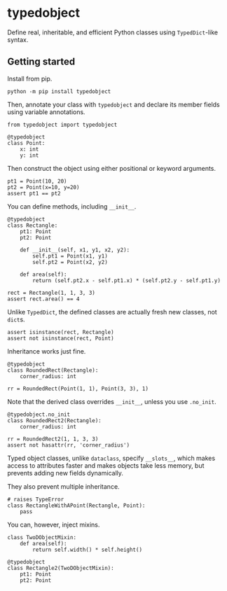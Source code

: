 # typedobject

Define real, inheritable, and efficient Python classes using `TypedDict`-like
syntax.

## Getting started

Install from pip.

    python -m pip install typedobject

Then, annotate your class with `typedobject` and declare its member fields
using variable annotations.

    from typedobject import typedobject

    @typedobject
    class Point:
        x: int
        y: int

Then construct the object using either positional or keyword arguments.

    pt1 = Point(10, 20)
    pt2 = Point(x=10, y=20)
    assert pt1 == pt2

You can define methods, including `__init__`.

    @typedobject
    class Rectangle:
        pt1: Point
        pt2: Point

        def __init__(self, x1, y1, x2, y2):
            self.pt1 = Point(x1, y1)
            self.pt2 = Point(x2, y2)

        def area(self):
            return (self.pt2.x - self.pt1.x) * (self.pt2.y - self.pt1.y)

    rect = Rectangle(1, 1, 3, 3)
    assert rect.area() == 4

Unlike `TypedDict`, the defined classes are actually fresh new classes,
not `dict`s.

    assert isinstance(rect, Rectangle)
    assert not isinstance(rect, Point)

Inheritance works just fine.

    @typedobject
    class RoundedRect(Rectangle):
        corner_radius: int

    rr = RoundedRect(Point(1, 1), Point(3, 3), 1)

Note that the derived class overrides `__init__`, unless you use `.no_init`.

    @typedobject.no_init
    class RoundedRect2(Rectangle):
        corner_radius: int

    rr = RoundedRect2(1, 1, 3, 3)
    assert not hasattr(rr, 'corner_radius')

Typed object classes, unlike `dataclass`, specify `__slots__`, which makes
access to attributes faster and makes objects take less memory, but prevents
adding new fields dynamically.

They also prevent multiple inheritance.

    # raises TypeError
    class RectangleWithAPoint(Rectangle, Point):
        pass

You can, however, inject mixins.

    class TwoDObjectMixin:
        def area(self):
            return self.width() * self.height()

    @typedobject
    class Rectangle2(TwoDObjectMixin):
        pt1: Point
        pt2: Point
